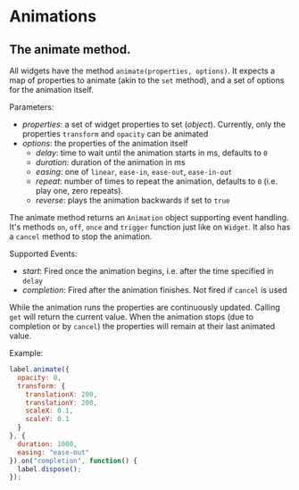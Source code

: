 # Animations

## The animate method.

All widgets have the method `animate(properties, options)`. It expects a map of properties to animate (akin to the `set` method), and a set of options for the animation itself.

Parameters:

- *properties*: a set of widget properties to set (*object*). Currently, only the properties `transform` and `opacity` can be animated
- *options*: the properties of the animation itself
  - *delay*: time to wait until the animation starts in ms, defaults to `0`
  - *duration*: duration of the animation in ms
  - *easing*: one of `linear`, `ease-in`, `ease-out`, `ease-in-out`
  - *repeat*: number of times to repeat the animation, defaults to `0` (i.e. play one, zero repeats).
  - *reverse*: plays the animation backwards if set to `true`

The animate method returns an `Animation` object supporting event handling. It's methods `on`, `off`, `once` and `trigger` function just like on `Widget`. It also has a `cancel` method to stop the animation.

Supported Events:
- *start*: Fired once the animation begins, i.e. after the time specified in `delay`
- *completion*: Fired after the animation finishes. Not fired if `cancel` is used

While the animation runs the properties are continuously updated. Calling `get` will return the current value. When the animation stops (due to completion or by `cancel`) the properties will remain at their last animated value. 

Example:
```javascript
label.animate({
  opacity: 0,
  transform: {
    translationX: 200,
    translationY: 200,
    scaleX: 0.1,
    scaleY: 0.1
  }
}, {
  duration: 1000,
  easing: "ease-out"
}).on("completion", function() {
  label.dispose();
});
```
